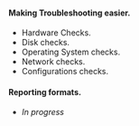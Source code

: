 #### Making Troubleshooting easier.
- Hardware Checks.
- Disk checks.
- Operating System checks.
- Network checks.
- Configurations checks.

#### Reporting formats.
- *In progress*
